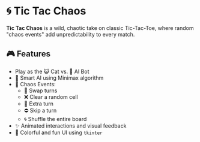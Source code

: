 # 🌀 Tic Tac Chaos

**Tic Tac Chaos** is a wild, chaotic take on classic Tic-Tac-Toe, where random "chaos events" add unpredictability to every match.

## 🎮 Features

- Play as the 😺 Cat vs. 🤖 AI Bot
- 🧠 Smart AI using Minimax algorithm
- 🎲 Chaos Events:
  - 🔁 Swap turns
  - ❌ Clear a random cell
  - 🔄 Extra turn
  - ⛔ Skip a turn
  - 🌀 Shuffle the entire board
- ✨ Animated interactions and visual feedback
- 🎨 Colorful and fun UI using `tkinter`
